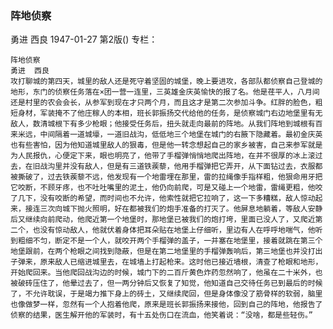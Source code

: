 ### 阵地侦察
勇进  西良
1947-01-27
第2版()
专栏：

    阵地侦察
    勇进  西良
    攻打聊城的第四天，城里的敌人还是死守着坚固的城堡，晚上要进攻，各部队都侦察自己登城的地形，东门的侦察任务落在×团一营一连里，三英雄金庆英愉快的报了名。他是荏平人，八月间还是村里的农会会长，从参军到现在才只两个月，而且这才是第二次参加斗争。红胖的脸色，粗短身材，军装掩不了他庄稼人的本相，班长郭振扬交代给他的任务，是侦察城门右边地堡里有无敌人，数清城根下有多少枪眼；他接受任务后，扭头就走向最前的阵地。从我们阵地到城根有百来米远，中间隔着一道城壕，一道旧战沟，低低地三个地堡在城门的右腋下隐藏着。最初金庆英也有些害怕，因为他知道城里敌人的狠毒，但是他一转念想起自己的家乡被害，自己来参军就是为人民报仇，心便定下来，眼也明亮了，他带了手榴弹悄悄地爬出阵地，在并不很厚的冰上滚过去，在旧战沟里并没有敌人，但是有三道铁蒺藜，他用手榴弹把它弄开，从下面钻过去，衣服都被撕破了，过去铁蒺藜不远，他发现有一个地雷埋在那里，雷的拉绳像手指样粗，他狠命用牙把它咬断，不顾牙疼，也不吐吐嘴里的泥土，他仍向前爬，可是又碰上一个地雷，雷绳更粗，他咬了几下，没有咬断的希望，而时间也不允许，他索性就把它拉响了，这一下多糟糕，敌人惊动起来，接连三次向城下抛火照明，好在都被我们的炮手准备的打灭了。他屏息地躺着，等敌人安静后又继续向前爬动，他爬近第一个地堡时，那地堡已被我们的炮打垮，里面已没人了，又爬近第二个，也没有惊动敌人，他就伏着身体把耳朵贴在地堡上仔细听，里边有人在呼呼地喘气，他听到粗细不匀，断定不是一个人，就咬开两个手榴弹的盖子，一并塞在地堡里，接着就跳在第三个地堡跟前，在两个枪眼之间找到隐蔽，但是在第二地堡里的手榴弹轰响后，第三地堡也并没打出子弹来，原来敌人已缩进城里去，在城墙上打起枪来。这时他已接近墙根，清查了枪眼和地形，开始爬回来。当他爬回战沟边的时候，城门下的二百斤黄色炸药忽然响了，他虽在二十米外，也被破砖压住了，他晕过去了，但一两分钟后又恢复了知觉，他知道自己交待任务已到最后的时候了，不允许耽误，于是竭力推下身上的砖土，又继续爬回，但是身体像没了筋骨样的软弱，脑里也像做梦一样，忽然有一个人抱着他爬，原来是班长郭振扬来接他，回到自己的阵地，他报告了侦察的结果，医生解开他的军装时，有十五处伤口在流血，他笑着说：“没啥，都是些轻伤。”
